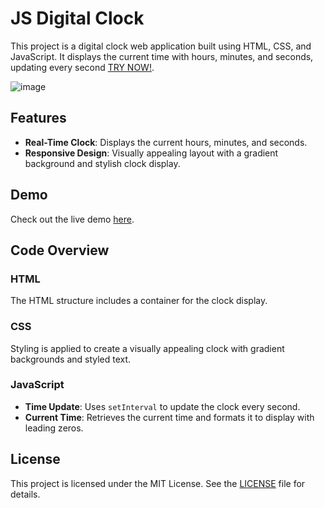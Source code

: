 # JS Digital Clock

This project is a digital clock web application built using HTML, CSS, and JavaScript. It displays the current time with hours, minutes, and seconds, updating every second [TRY NOW!](https://qyuzet.github.io/js-digital-clock).



![image](https://github.com/user-attachments/assets/b9c37383-62fd-4cec-92cd-2f9798b09424)



## Features

- **Real-Time Clock**: Displays the current hours, minutes, and seconds.
- **Responsive Design**: Visually appealing layout with a gradient background and stylish clock display.

## Demo

Check out the live demo [here](https://qyuzet.github.io/js-digital-clock).

## Code Overview

### HTML

The HTML structure includes a container for the clock display.

### CSS

Styling is applied to create a visually appealing clock with gradient backgrounds and styled text.

### JavaScript

- **Time Update**: Uses `setInterval` to update the clock every second.
- **Current Time**: Retrieves the current time and formats it to display with leading zeros.

## License

This project is licensed under the MIT License. See the [LICENSE](LICENSE) file for details.
